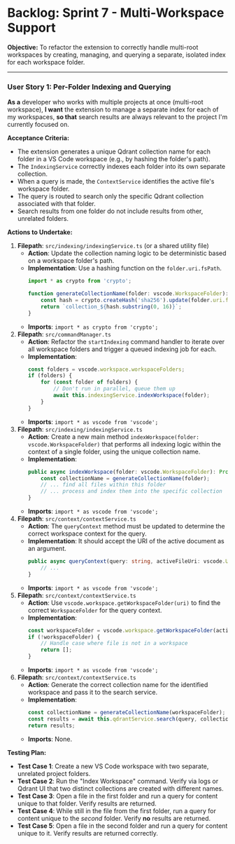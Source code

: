 # Backlog: Sprint 7 - Multi-Workspace Support

**Objective:** To refactor the extension to correctly handle multi-root workspaces by creating, managing, and querying a separate, isolated index for each workspace folder.

---

### User Story 1: Per-Folder Indexing and Querying
**As a** developer who works with multiple projects at once (multi-root workspace), **I want** the extension to manage a separate index for each of my workspaces, **so that** search results are always relevant to the project I'm currently focused on.

**Acceptance Criteria:**
- The extension generates a unique Qdrant collection name for each folder in a VS Code workspace (e.g., by hashing the folder's path).
- The `IndexingService` correctly indexes each folder into its own separate collection.
- When a query is made, the `ContextService` identifies the active file's workspace folder.
- The query is routed to search only the specific Qdrant collection associated with that folder.
- Search results from one folder do not include results from other, unrelated folders.

**Actions to Undertake:**
1.  **Filepath**: `src/indexing/indexingService.ts` (or a shared utility file)
    -   **Action**: Update the collection naming logic to be deterministic based on a workspace folder's path.
    -   **Implementation**: Use a hashing function on the `folder.uri.fsPath`.
        ```typescript
        import * as crypto from 'crypto';

        function generateCollectionName(folder: vscode.WorkspaceFolder): string {
            const hash = crypto.createHash('sha256').update(folder.uri.fsPath).digest('hex');
            return `collection_${hash.substring(0, 16)}`;
        }
        ```
    -   **Imports**: `import * as crypto from 'crypto';`
2.  **Filepath**: `src/commandManager.ts`
    -   **Action**: Refactor the `startIndexing` command handler to iterate over all workspace folders and trigger a queued indexing job for each.
    -   **Implementation**:
        ```typescript
        const folders = vscode.workspace.workspaceFolders;
        if (folders) {
            for (const folder of folders) {
                // Don't run in parallel, queue them up
                await this.indexingService.indexWorkspace(folder);
            }
        }
        ```
    -   **Imports**: `import * as vscode from 'vscode';`
3.  **Filepath**: `src/indexing/indexingService.ts`
    -   **Action**: Create a new main method `indexWorkspace(folder: vscode.WorkspaceFolder)` that performs all indexing logic within the context of a single folder, using the unique collection name.
    -   **Implementation**:
        ```typescript
        public async indexWorkspace(folder: vscode.WorkspaceFolder): Promise<void> {
            const collectionName = generateCollectionName(folder);
            // ... find all files within this folder
            // ... process and index them into the specific collection
        }
        ```
    -   **Imports**: `import * as vscode from 'vscode';`
4.  **Filepath**: `src/context/contextService.ts`
    -   **Action**: The `queryContext` method must be updated to determine the correct workspace context for the query.
    -   **Implementation**: It should accept the URI of the active document as an argument.
        ```typescript
        public async queryContext(query: string, activeFileUri: vscode.Uri): Promise<any> {
            // ...
        }
        ```
    -   **Imports**: `import * as vscode from 'vscode';`
5.  **Filepath**: `src/context/contextService.ts`
    -   **Action**: Use `vscode.workspace.getWorkspaceFolder(uri)` to find the correct `WorkspaceFolder` for the query context.
    -   **Implementation**:
        ```typescript
        const workspaceFolder = vscode.workspace.getWorkspaceFolder(activeFileUri);
        if (!workspaceFolder) {
            // Handle case where file is not in a workspace
            return [];
        }
        ```
    -   **Imports**: `import * as vscode from 'vscode';`
6.  **Filepath**: `src/context/contextService.ts`
    -   **Action**: Generate the correct collection name for the identified workspace and pass it to the search service.
    -   **Implementation**:
        ```typescript
        const collectionName = generateCollectionName(workspaceFolder);
        const results = await this.qdrantService.search(query, collectionName);
        return results;
        ```
    -   **Imports**: None.

**Testing Plan:**
-   **Test Case 1**: Create a new VS Code workspace with two separate, unrelated project folders.
-   **Test Case 2**: Run the "Index Workspace" command. Verify via logs or Qdrant UI that two distinct collections are created with different names.
-   **Test Case 3**: Open a file in the first folder and run a query for content unique to that folder. Verify results are returned.
-   **Test Case 4**: While still in the file from the first folder, run a query for content unique to the *second* folder. Verify **no** results are returned.
-   **Test Case 5**: Open a file in the second folder and run a query for content unique to it. Verify results are returned correctly.
